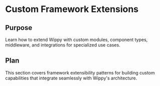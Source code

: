 # Custom Framework Extensions

<!--
TOC: Advanced Patterns > Custom Framework Extensions
Audience: Framework developers
Duration: 5 minutes
Prerequisites: Advanced Patterns understanding
-->

## Purpose

Learn how to extend Wippy with custom modules, component types, middleware, and integrations for specialized use cases.

## Plan

This section covers framework extensibility patterns for building custom capabilities that integrate seamlessly with Wippy's architecture.

<!--
Content organization:
- Custom Modules - Extending Lua runtime with Go modules
- Component Types - Creating new registry component types
- Middleware Development - HTTP middleware and message interceptors
- Integration Patterns - External systems and third-party APIs
-->
